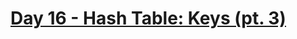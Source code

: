 # [Day 16 - Hash Table: Keys (pt. 3)](https://leetcode.com/explore/learn/card/hash-table/184/comparison-with-other-data-structures/1121/)

